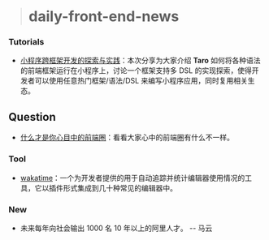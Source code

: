 > # daily-front-end-news

### Tutorials

- [小程序跨框架开发的探索与实践](https://aotu.io/notes/2020/01/02/gmtc/index.html)：本次分享为大家介绍 **Taro** 如何将各种语法的前端框架运行在小程序上，讨论一个框架支持多 DSL 的实现探索，使得开发者可以使用任意热门框架/语法/DSL 来编写小程序应用，同时复用相关生态。

## Question

- [什么才是你心目中的前端圈](https://www.zhihu.com/question/59758480)：看看大家心中的前端圈有什么不一样。

### Tool

- [wakatime](https://wakatime.com/)：一个为开发者提供的用于自动追踪并统计编辑器使用情况的工具，它以插件形式集成到几十种常见的编辑器中。

### New

- 未来每年向社会输出 1000 名 10 年以上的阿里人才。 -- 马云
